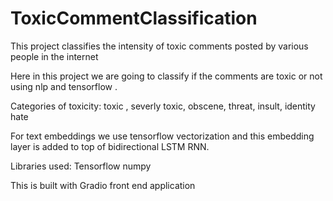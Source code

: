 # ToxicCommentClassification
This project classifies the intensity of toxic comments posted by various people in the internet 

Here in this project we are going to classify if the comments are toxic or not using nlp and tensorflow .

Categories of toxicity: toxic , severly toxic, obscene, threat, insult, identity hate

For text embeddings we use tensorflow vectorization and this embedding layer is added to top of bidirectional LSTM RNN.

Libraries used:
Tensorflow
numpy

This is built with Gradio front end application
